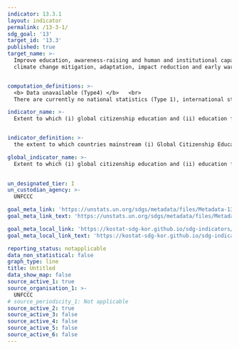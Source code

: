 ```yaml
---
indicator: 13.3.1
layout: indicator
permalink: /13-3-1/
sdg_goal: '13'
target_id: '13.3'
published: true
target_name: >-
  Improve education, awareness-raising and human and institutional capacity on
  climate change mitigation, adaptation, impact reduction and early warning


computation_definitions: >-
  <b> Data unavailable (Type4) </b>   <br>
  There are currently no national statistics (Type 1), international statistics (Type 2), or alternative national statistics (Type 3) available. The Data of Type 1, type 2, or type 3 can be also included in case of temporary unavailability.

indicator_name: >-
  Extent to which (i) global citizenship education and (ii) education for sustainable development are mainstreamed in (a) national education policies, (b) curricula, (c) teacher education, and (d) student assessment


indicator_definition: >-
  the extent to which countries mainstream (i) Global Citizenship Education (GCED) and (ii) Education for Sustainable Development (ESD) in their education systems with focuses on (a) policies, (b) curricula, (c) teacher education, and (d) student assessment). 

global_indicator_name: >-
  Extent to which (i) global citizenship education and (ii) education for sustainable development are mainstreamed in (a) national education policies, (b) curricula, (c) teacher education, and (d) student assessment

  
un_designated_tier: I
un_custodian_agency: >-
  UNFCCC

goal_meta_link: 'https://unstats.un.org/sdgs/metadata/files/Metadata-13-03-01.pdf'
goal_meta_link_text: 'https://unstats.un.org/sdgs/metadata/files/Metadata-13-03-01.pdf'

goal_meta_local_link: 'https://kostat-sdg-kor.github.io/sdg-indicators/public/data/Metadata-13-03-01_ENG.pdf'
goal_meta_local_link_text: 'https://kostat-sdg-kor.github.io/sdg-indicators/public/data/Metadata-13-03-01_ENG.pdf'

reporting_status: notapplicable
data_non_statistical: false
graph_type: line
title: Untitled
data_show_map: false
source_active_1: true
source_organisation_1: >-
  UNFCCC
# source_periodicity_1: Not applicable
source_active_2: true
source_active_3: false
source_active_4: false
source_active_5: false
source_active_6: false
---
```

